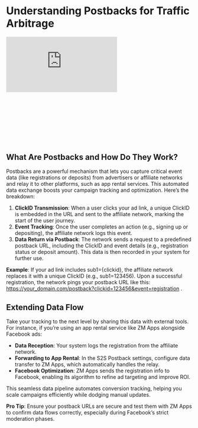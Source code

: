 # Understanding Postbacks for Traffic Arbitrage

<div class="mb-8" style="aspect-ratio: 16/9;">
  <iframe class="w-full h-full rounded-lg" src="https://www.youtube.com/embed/GXckvS6rwyg?si=g9Yb4se_2yvtcgNV" title="YouTube video player" frameborder="0" allow="accelerometer; autoplay; clipboard-write; encrypted-media; gyroscope; picture-in-picture; web-share" referrerpolicy="strict-origin-when-cross-origin" allowfullscreen></iframe>
</div>



## What Are Postbacks and How Do They Work?

Postbacks are a powerful mechanism that lets you capture critical event data (like registrations or deposits) from advertisers or affiliate networks and relay it to other platforms, such as app rental services. This automated data exchange boosts your campaign tracking and optimization. Here’s the breakdown:

1. **ClickID Transmission**: When a user clicks your ad link, a unique ClickID is embedded in the URL and sent to the affiliate network, marking the start of the user journey.  
2. **Event Tracking**: Once the user completes an action (e.g., signing up or depositing), the affiliate network logs this event.  
3. **Data Return via Postback**: The network sends a request to a predefined postback URL, including the ClickID and event details (e.g., registration status or deposit amount). This data is then recorded in your system for further use.

**Example**: If your ad link includes sub1={clickid}, the affiliate network replaces it with a unique ClickID (e.g., sub1=123456). Upon a successful registration, the network pings your postback URL like this: [https://your\_domain.com/postback?clickid=123456\&event=registration](https://your_domain.com/postback?clickid=123456&event=registration) .

## Extending Data Flow

Take your tracking to the next level by sharing this data with external tools. For instance, if you’re using an app rental service like ZM Apps alongside Facebook ads:

* **Data Reception**: Your system logs the registration from the affiliate network.  
* **Forwarding to App Rental**: In the S2S Postback settings, configure data transfer to ZM Apps, which automatically handles the relay.  
* **Facebook Optimization**: ZM Apps sends the registration info to Facebook, enabling its algorithm to refine ad targeting and improve ROI.

This seamless data pipeline automates conversion tracking, helping you scale campaigns efficiently while dodging manual updates.

**Pro Tip**: Ensure your postback URLs are secure and test them with ZM Apps to confirm data flows correctly, especially during Facebook’s strict moderation phases.

